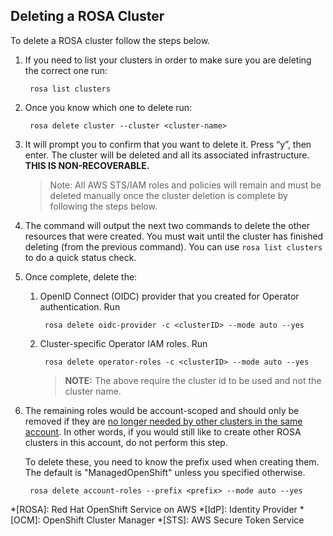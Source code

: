 ## Deleting a ROSA Cluster

To delete a ROSA cluster follow the steps below.

1. If you need to list your clusters in order to make sure you are deleting the correct one run:

		rosa list clusters

1. Once you know which one to delete run:

		rosa delete cluster --cluster <cluster-name>

1. It will prompt you to confirm that you want to delete it. Press “y”, then enter. The cluster will be deleted and all its associated infrastructure. **THIS IS NON-RECOVERABLE.**

	> Note: All AWS STS/IAM roles and policies will remain and must be deleted manually once the cluster deletion is complete by following the steps below.

1. The command will output the next two commands to delete the other resources that were created.  You must wait until the cluster has finished deleting (from the previous command). You can use `rosa list clusters` to do a quick status check.

1. Once complete, delete the:

	1. OpenID Connect (OIDC) provider that you created for Operator authentication. Run

			rosa delete oidc-provider -c <clusterID> --mode auto --yes

	1. Cluster-specific Operator IAM roles.  Run

			rosa delete operator-roles -c <clusterID> --mode auto --yes

		> **NOTE:** The above require the cluster id to be used and not the cluster name.

1. The remaining roles would be account-scoped and should only be removed if they are <u>no longer needed by other clusters in the same account</u>. In other words, if you would still like to create other ROSA clusters in this account, do not perform this step.

	To delete these, you need to know the prefix used when creating them.  The default is "ManagedOpenShift" unless you specified otherwise.

		rosa delete account-roles --prefix <prefix> --mode auto --yes


*[ROSA]: Red Hat OpenShift Service on AWS
*[IdP]: Identity Provider
*[OCM]: OpenShift Cluster Manager
*[STS]: AWS Secure Token Service
